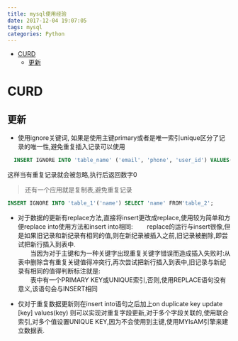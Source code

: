 ```yaml
---
title: mysql使用经验
date: 2017-12-04 19:07:05
tags: mysql
categories: Python
---
```


<!-- @import "[TOC]" {cmd="toc" depthFrom=1 depthTo=6 orderedList=false} -->

<!-- code_chunk_output -->

- [CURD](#curd)
  - [更新](#更新)

<!-- /code_chunk_output -->

<!--more-->
# CURD

## 更新

- 使用ignore关键词, 如果是使用主键primary或者是唯一索引unique区分了记录的唯一性,避免重复插入记录可以使用

```sql
  INSERT IGNORE INTO 'table_name' ('email', 'phone', 'user_id') VALUES('test@163.com', '999',  '9999');
```

  这样当有重复记录就会被忽略,执行后返回数字0
  > 还有一个应用就是复制表,避免重复记录

```sql
INSERT IGNORE INTO 'table_1'('name') SELECT 'name' FROM'table_2';
```

- 对于数据的更新有replace方法,直接将insert更改成replace,使用较为简单和方便replace into使用方法和insert into相同:
&emsp;&emsp;replace的运行与insert很像,但是如果旧记录和新纪录有相同的值,则在新纪录被插入之前,旧记录被删除,即尝试把新行插入到表中.  
&emsp;&emsp;当因为对于主键和为一种关键字出现重复关键字错误而造成插入失败时:从表中删除含有重复关键值得冲突行,再次尝试把新行插入到表中,旧记录与新纪录有相同的值得判断标注就是:  
&emsp;&emsp;表中有一个PRIMARY KEY或UNIQUE索引,否则,使用REPLACE语句没有意义,该语句会与INSERT相同

- 仅对于重复数据更新则在insert into语句之后加上on duplicate key update [key] values(key) 则可以实现对重复字段更新,对于多个字段关联的,使用联合索引,对多个值设置UNIQUE KEY,因为不会使用到主键,使用MYIsAM引擎来建立数据表.
